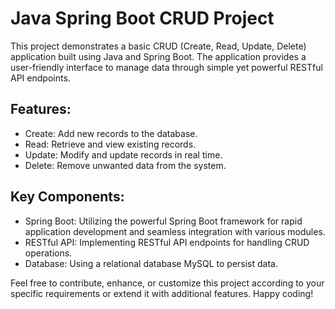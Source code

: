 # Java Spring Boot CRUD Project

This project demonstrates a basic CRUD (Create, Read, Update, Delete) application built using Java and Spring Boot. The application provides a user-friendly interface to manage data through
simple yet powerful RESTful API endpoints.

## Features:
- Create: Add new records to the database.
- Read: Retrieve and view existing records.
- Update: Modify and update records in real time.
- Delete: Remove unwanted data from the system.

## Key Components:
- Spring Boot: Utilizing the powerful Spring Boot framework for rapid application development and seamless integration with various modules.
- RESTful API: Implementing RESTful API endpoints for handling CRUD operations.
- Database: Using a relational database MySQL to persist data.



Feel free to contribute, enhance, or customize this project according to your specific requirements or extend it with additional features. Happy coding!
